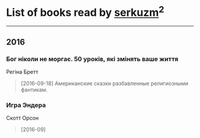 # List of books read by [serkuzm](https://www.facebook.com/app_scoped_user_id/1141444172580928/)<sup>2</sup>
---

## 2016

### Бог ніколи не моргає. 50 уроків, які змінять ваше життя
Регіна Бретт
> [2016-09-18] Американские сказки разбавленные религиозными фантикам.


### Игра Эндера
Скотт Орсон
> [2016-09] 



